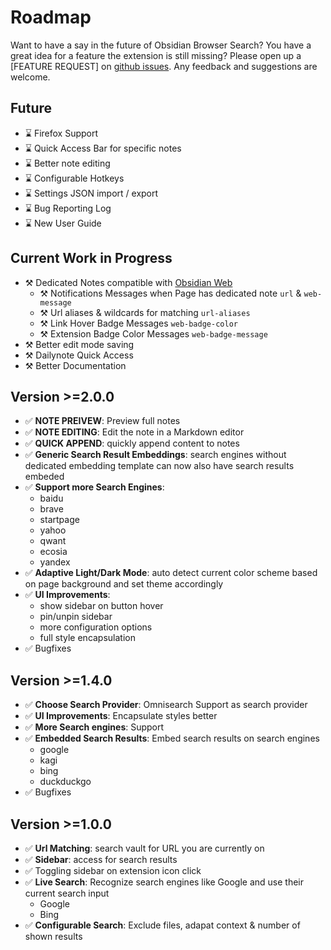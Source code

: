 # Roadmap

Want to have a say in the future of Obsidian Browser Search? You have a great idea for a feature the extension is still missing? Please open up a [FEATURE REQUEST] on [github issues](https://github.com/jk-oster/obsidian-search-for-web/issues). Any feedback and suggestions are welcome.

## Future

- ⌛ Firefox Support
- ⌛ Quick Access Bar for specific notes
- ⌛ Better note editing
- ⌛ Configurable Hotkeys
- ⌛ Settings JSON import / export
- ⌛ Bug Reporting Log
- ⌛ New User Guide

## Current Work in Progress

- ⚒️ Dedicated Notes compatible with [Obsidian Web](https://github.com/coddingtonbear/obsidian-web)
    - ⚒️ Notifications Messages when Page has dedicated note `url` & `web-message`
    - ⚒️ Url aliases & wildcards for matching `url-aliases`
    - ⚒️ Link Hover Badge Messages `web-badge-color`
    - ⚒️ Extension Badge Color Messages `web-badge-message`
- ⚒️ Better edit mode saving
- ⚒️ Dailynote Quick Access
- ⚒️ Better Documentation

## Version >=2.0.0

- ✅ **NOTE PREIVEW**: Preview full notes
- ✅ **NOTE EDITING**: Edit the note in a Markdown editor
- ✅ **QUICK APPEND**: quickly append content to notes
- ✅ **Generic Search Result Embeddings**: search engines without dedicated embedding template can now also have search results embeded
- ✅ **Support more Search Engines**:
    - baidu
    - brave
    - startpage
    - yahoo
    - qwant
    - ecosia
    - yandex
- ✅ **Adaptive Light/Dark Mode**: auto detect current color scheme based on page background and set theme accordingly
- ✅ **UI Improvements**:
    - show sidebar on button hover
    - pin/unpin sidebar
    - more configuration options
    - full style encapsulation
- ✅ Bugfixes


## Version >=1.4.0

- ✅ **Choose Search Provider**: Omnisearch Support as search provider
- ✅ **UI Improvements**: Encapsulate styles better
- ✅ **More Search engines**: Support
- ✅ **Embedded Search Results**: Embed search results on search engines
    - google
    - kagi
    - bing
    - duckduckgo
- ✅ Bugfixes


## Version >=1.0.0

- ✅ **Url Matching**: search vault for URL you are currently on
- ✅ **Sidebar**: access for search results
- ✅ Toggling sidebar on extension icon click
- ✅ **Live Search**: Recognize search engines like Google and use their current search input
    - Google
    - Bing
- ✅ **Configurable Search**: Exclude files, adapat context & number of shown results